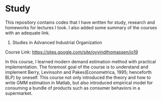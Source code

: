 # Study

This repository contains codes that I have written for study, research and homeworks for lectures I took. I also added some summary of the courses with an adequate link.

1. Studies in Advanced Industrial Organization

Course Link: https://sites.google.com/site/oyvindthomassen/io19

In this course, I learned modern demand estimation method with practical implementation. The foremost goal of the course is to understand and implement Berry, Levinsohn and Pakes(Econometrica, 1995; henceforth BLP) by oneself. This course not only introduced the theory and how to write GMM estimation in Matlab, but also introduced empirical model for consuming a bundle of products such as consumer behaviors in a supermarket. 

